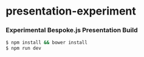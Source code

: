 # presentation-experiment

### Experimental Bespoke.js Presentation Build

```bash
$ npm install && bower install
$ npm run dev
```

